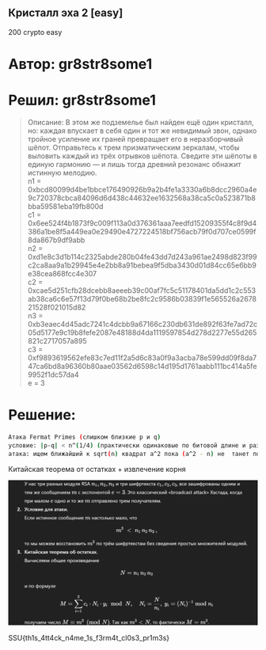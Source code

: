 ## Кристалл эха 2 [easy]
200
crypto easy

# Автор: gr8str8some1
# Решил: gr8str8some1

> Описание: В этом же подземелье был найден ещё один кристалл, но: каждая впускает в себя один и тот же невидимый звон, однако тройное усиление их граней превращает его в неразборчивый шёпот. Отправьтесь к трем призматическим зеркалам, чтобы выловить каждый из трёх отрывков шёпота. Сведите эти шёпоты в единую гармонию — и лишь тогда древний резонанс обнажит истинную мелодию.<br>
n1 = 0xbcd80099d4be1bbce176490926b9a2b4fe1a3330a6b8dcc2960a4e9c720378cbca84096d6d438c44632ee1632568a38ca5c0a523871b8bba59581eba19fb800d<br>
c1 = 0x6ee524f4b1873f9c009f113a0d376361aaa7eedfd15209355f4c8f9d4386a1be8f5a449ea0e29490e4727224518bf756acb79f0d707ce0599f8da867b9df9abb<br>
n2 = 0xd1e8c3d1b114c2325abde280b04fe43dd7d243a961ae2498d823f99c2ca8aa9a1b29945e4e2bb8a91bebea9f5dba3430d01d84cc65e6bb9e38cea868fcc4e307<br>
c2 = 0xcae5d251cfb28dcebb8aeeeb39c00af7fc5c51178401da5dd1c2c553ab38ca6c6e57f13d79f0be68b2be8fc2c9586b03839f1e565526a267821528f021015d82<br>
n3 = 0xb3eaec4d45adc7241c4dcbb9a67166c230db631de892f63fe7ad72c05d5177e9c19b8fefe2087e48188d4da1119597854d278d2277e55d265821c2717057a895<br>
c3 = 0xf9893619562efe83c7ed11f2a5d6c83a0f9a3acba78e599dd09f8da747ca6bd8a96360b80aae03562d6598c14d195d1761aabb111bc414a5fe9952f1dc57da4<br>
e = 3

# Решение:

```bash
Атака Fermat Primes (слишком близкие p и q)
условие: |p-q| < n^(1/4) (практически одинаковые по битовой длине и различаются на сотни-тысячи)
атака: ищем ближайший к sqrt(n) квадрат a^2 пока (a^2 - n) не  танет полным квадратом b^2 тогда: p=a-b, q=a+b
```

Китайская теорема от остатках + извлечение корня<br>

![img.png](images/img.png)

SSU{th1s_4tt4ck_n4me_1s_f3rm4t_cl0s3_pr1m3s}